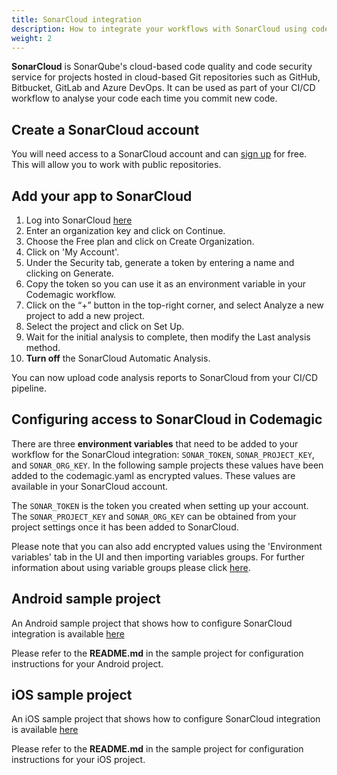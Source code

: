 ```yaml
---
title: SonarCloud integration
description: How to integrate your workflows with SonarCloud using codemagic.yaml
weight: 2
---
```


**SonarCloud** is SonarQube's cloud-based code quality and code security service for projects hosted in cloud-based Git repositories such as GitHub, Bitbucket, GitLab and Azure DevOps. It can be used as part of your CI/CD workflow to analyse your code each time you commit new code.

## Create a SonarCloud account

You will need access to a SonarCloud account and can [sign up](https://sonarcloud.io/) for free. This will allow you to work with public repositories.

## Add your app to SonarCloud

1. Log into SonarCloud [here](https://sonarcloud.io/sessions/new)
2. Enter an organization key and click on Continue.
3. Choose the Free plan and click on Create Organization.
4. Click on 'My Account'.
5. Under the Security tab, generate a token by entering a name and clicking on Generate.
6. Copy the token so you can use it as an environment variable in your Codemagic workflow.
7. Click on the “+” button in the top-right corner, and select Analyze a new project to add a new project.
8. Select the project and click on Set Up.
9. Wait for the initial analysis to complete, then modify the Last analysis method.
10. **Turn off** the SonarCloud Automatic Analysis.

You can now upload code analysis reports to SonarCloud from your CI/CD pipeline.

## Configuring access to SonarCloud in Codemagic

There are three **environment variables** that need to be added to your workflow for the SonarCloud integration: `SONAR_TOKEN`, `SONAR_PROJECT_KEY`, and `SONAR_ORG_KEY`. In the following sample projects these values have been added to the codemagic.yaml as encrypted values. These values are available in your SonarCloud account.

The `SONAR_TOKEN` is the token you created when setting up your account. The `SONAR_PROJECT_KEY` and `SONAR_ORG_KEY` can be obtained from your project settings once it has been added to SonarCloud.


Please note that you can also add encrypted values using the 'Environment variables' tab in the UI and then importing variables groups. For further information about using variable groups please click [here](https://docs.codemagic.io/variables/environment-variable-groups/).


## Android sample project

An Android sample project that shows how to configure SonarCloud integration is available [here](https://github.com/codemagic-ci-cd/android-sonarcloud-sample-project)

Please refer to the **README.md** in the sample project for configuration instructions for your Android project.

## iOS sample project

An iOS sample project that shows how to configure SonarCloud integration is available [here](https://github.com/codemagic-ci-cd/ios-sonarcloud-sample-project)

Please refer to the **README.md** in the sample project for configuration instructions for your iOS project.





